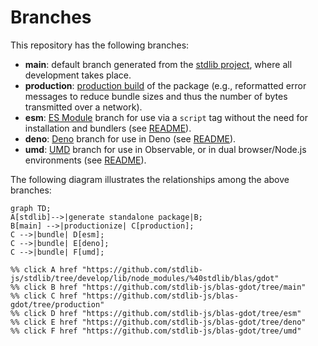 <!--

@license Apache-2.0

Copyright (c) 2022 The Stdlib Authors.

Licensed under the Apache License, Version 2.0 (the "License");
you may not use this file except in compliance with the License.
You may obtain a copy of the License at

    http://www.apache.org/licenses/LICENSE-2.0

Unless required by applicable law or agreed to in writing, software
distributed under the License is distributed on an "AS IS" BASIS,
WITHOUT WARRANTIES OR CONDITIONS OF ANY KIND, either express or implied.
See the License for the specific language governing permissions and
limitations under the License.

-->

# Branches

This repository has the following branches:

-   **main**: default branch generated from the [stdlib project][stdlib-url], where all development takes place.
-   **production**: [production build][production-url] of the package (e.g., reformatted error messages to reduce bundle sizes and thus the number of bytes transmitted over a network).
-   **esm**: [ES Module][esm-url] branch for use via a `script` tag without the need for installation and bundlers (see [README][esm-readme]).
-   **deno**: [Deno][deno-url] branch for use in Deno (see [README][deno-readme]).
-   **umd**: [UMD][umd-url] branch for use in Observable, or in dual browser/Node.js environments (see [README][umd-readme]).

The following diagram illustrates the relationships among the above branches:

```mermaid
graph TD;
A[stdlib]-->|generate standalone package|B;
B[main] -->|productionize| C[production];
C -->|bundle| D[esm];
C -->|bundle| E[deno];
C -->|bundle| F[umd];

%% click A href "https://github.com/stdlib-js/stdlib/tree/develop/lib/node_modules/%40stdlib/blas/gdot"
%% click B href "https://github.com/stdlib-js/blas-gdot/tree/main"
%% click C href "https://github.com/stdlib-js/blas-gdot/tree/production"
%% click D href "https://github.com/stdlib-js/blas-gdot/tree/esm"
%% click E href "https://github.com/stdlib-js/blas-gdot/tree/deno"
%% click F href "https://github.com/stdlib-js/blas-gdot/tree/umd"
```

[stdlib-url]: https://github.com/stdlib-js/stdlib/tree/develop/lib/node_modules/%40stdlib/blas/gdot
[production-url]: https://github.com/stdlib-js/blas-gdot/tree/production
[deno-url]: https://github.com/stdlib-js/blas-gdot/tree/deno
[deno-readme]: https://github.com/stdlib-js/blas-gdot/blob/deno/README.md
[umd-url]: https://github.com/stdlib-js/blas-gdot/tree/umd
[umd-readme]: https://github.com/stdlib-js/blas-gdot/blob/umd/README.md
[esm-url]: https://github.com/stdlib-js/blas-gdot/tree/esm
[esm-readme]: https://github.com/stdlib-js/blas-gdot/blob/esm/README.md